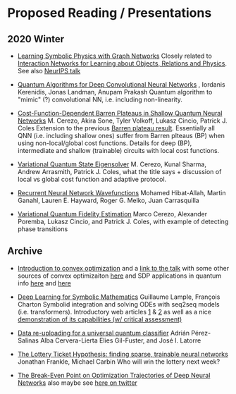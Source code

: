 # Proposed Reading / Presentations
## 2020 Winter
  * [Learning Symbolic Physics with Graph Networks](https://arxiv.org/abs/1909.05862)
Closely related to [Interaction Networks for Learning about Objects, Relations and Physics](https://arxiv.org/abs/1612.00222). See also [NeurIPS talk](https://slideslive.com/38922576/learning-symbolic-physics-with-graph-networks)

  * [Quantum Algorithms for Deep Convolutional Neural Networks](https://scirate.com/arxiv/1911.01117) , Iordanis Kerenidis, Jonas Landman, Anupam Prakash
Quantum algorithm to "mimic" (?) convolutional NN, i.e. including non-linearity.

  * [Cost-Function-Dependent Barren Plateaus in Shallow Quantum Neural Networks](https://scirate.com/arxiv/2001.00550)     M. Cerezo, Akira Sone, Tyler Volkoff, Lukasz Cincio, Patrick J. Coles
Extension to the previous [Barren plateau result](https://arxiv.org/abs/1803.11173). Essentially all QNN (i.e. including shallow ones) suffer from Barren plteaus (BP) when using non-local/global cost functions. Details for deep (BP), intermediate and shallow (trainable) circuits with local cost functions.  

  * [Variational Quantum State Eigensolver](https://scirate.com/arxiv/2004.01372)      M. Cerezo, Kunal Sharma, Andrew Arrasmith, Patrick J. Coles, what the title says + discussion of local vs global cost function and adaptive protocol. 

 * [Recurrent Neural Network Wavefunctions](https://arxiv.org/pdf/2002.02973.pdf)     Mohamed Hibat-Allah, Martin Ganahl, Lauren E. Hayward, Roger G. Melko, Juan Carrasquilla
 * [Variational Quantum Fidelity Estimation](https://quantum-journal.org/papers/q-2020-03-26-248/) Marco Cerezo, Alexander Poremba, Lukasz Cincio, and Patrick J. Coles, with example of detecting phase transitions
 
 ## Archive
 
 * [Introduction to convex optimization](https://docs.google.com/presentation/d/1gLOEmvmE4PtXSjOV9EUj1ocedHKz7CE_VV9kM3HAh6M/edit?usp=sharing) and a [link to the talk](https://web.microsoftstream.com/video/70f75efc-9e28-4b5a-aa33-1169d2a31955) with some other sources of convex optimizaiton [here](http://www.csc.kth.se/utbildning/kth/kurser/DD3364/Lectures/KKT.pdf) and SDP applications in quantum info [here](https://sites.google.com/site/jamiesikora/teaching/semidefinite-programming-quantum-information) and [here](https://cs.uwaterloo.ca/~watrous/CS867.Winter2017/)
 
  * [Deep Learning for Symbolic Mathematics](https://arxiv.org/abs/1912.01412v1) Guillaume Lample, François Charton
Symbolid integration and solving ODEs with seq2seq models (i.e. transformers). Introductory web articles [1](https://towardsdatascience.com/transformers-141e32e69591) & [2](https://towardsdatascience.com/day-1-2-attention-seq2seq-models-65df3f49e263) as well as a nice [demonstration of its capabilities (w/ critical assessment)](https://thegradient.pub/gpt2-and-the-nature-of-intelligence/)

 * [Data re-uploading for a universal quantum classifier](https://quantum-journal.org/papers/q-2020-02-06-226/)
 Adrián Pérez-Salinas Alba Cervera-Lierta Elies Gil-Fuster, and José I. Latorre

 * [The Lottery Ticket Hypothesis: finding sparse, trainable neural networks](https://arxiv.org/pdf/1803.03635.pdf) 
 Jonathan Frankle, Michael Carbin
 Who will win the lottery next week?
 
 * [The Break-Even Point on Optimization Trajectories of Deep Neural Networks](https://arxiv.org/abs/2002.09572) also maybe see [here on twitter](https://twitter.com/stanislavfort/status/1232378173993578496)
